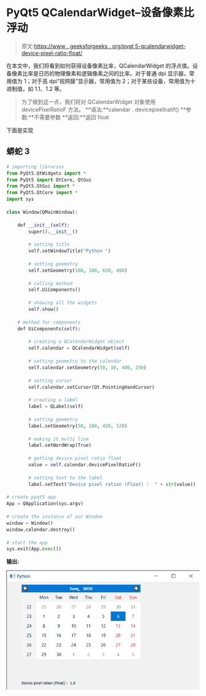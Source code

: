 # PyQt5 QCalendarWidget–设备像素比浮动

> 原文:[https://www . geeksforgeeks . org/pyqt 5-qcalendarwidget-device-pixel-ratio-float/](https://www.geeksforgeeks.org/pyqt5-qcalendarwidget-device-pixel-ratio-float/)

在本文中，我们将看到如何获得设备像素比率，QCalendarWidget 的浮点值。设备像素比率是日历的物理像素和逻辑像素之间的比率。对于普通 dpi 显示器，常用值为 1；对于高 dpi“视网膜”显示器，常用值为 2；对于某些设备，常用值为十进制值，如 1.1、1.2 等。

> 为了做到这一点，我们将对 QCalendarWidget 对象使用 devicePixelRatioF 方法。
> **语法:**calendar . devicepixellratif()
> **参数:**不需要参数
> **返回:**返回 float

下面是实现

## 蟒蛇 3

```py
# importing libraries
from PyQt5.QtWidgets import *
from PyQt5 import QtCore, QtGui
from PyQt5.QtGui import *
from PyQt5.QtCore import *
import sys

class Window(QMainWindow):

    def __init__(self):
        super().__init__()

        # setting title
        self.setWindowTitle("Python ")

        # setting geometry
        self.setGeometry(100, 100, 650, 400)

        # calling method
        self.UiComponents()

        # showing all the widgets
        self.show()

    # method for components
    def UiComponents(self):

        # creating a QCalendarWidget object
        self.calendar = QCalendarWidget(self)

        # setting geometry to the calendar
        self.calendar.setGeometry(50, 10, 400, 250)

        # setting cursor
        self.calendar.setCursor(Qt.PointingHandCursor)

        # creating a label
        label = QLabel(self)

        # setting geometry
        label.setGeometry(50, 280, 420, 120)

        # making it multi line
        label.setWordWrap(True)

        # getting device pixel ratio float
        value = self.calendar.devicePixelRatioF()

        # setting text to the label
        label.setText("Device pixel ration (Float) :  " + str(value))

# create pyqt5 app
App = QApplication(sys.argv)

# create the instance of our Window
window = Window()
window.calendar.destroy()

# start the app
sys.exit(App.exec())
```

**输出:**

![](img/5257405e2c1080caeed22afed73c507e.png)